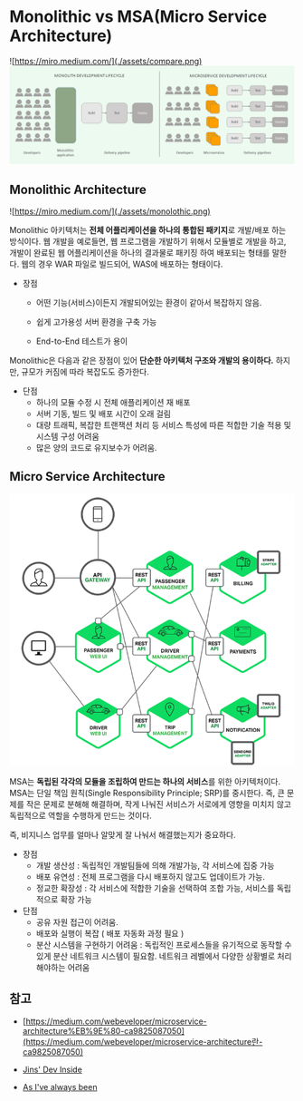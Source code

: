 # Monolithic vs MSA(Micro Service Architecture)


![https://miro.medium.com/](./assets/compare.png)
![](./assets/5645178-microservices-development-lifecycle-1.png)


## Monolithic Architecture

![https://miro.medium.com/](./assets/monolothic.png)

Monolithic 아키텍처는 **전체 어플리케이션을 하나의 통합된 패키지**로 개발/배포 하는 방식이다.
웹 개발을 예로들면, 웹 프로그램을 개발하기 위해서 모듈별로 개발을 하고, 개발이 완료된 웹 어플리케이션을 하나의 결과물로 패키징 하여 배포되는 형태를 말한다. 웹의 경우 WAR 파일로 빌드되어, WAS에 배포하는 형태이다.


- 장점

  - 어떤 기능(서비스)이든지 개발되어있는 환경이 같아서 복잡하지 않음.

  - 쉽게 고가용성 서버 환경을 구축 가능

  - End-to-End 테스트가 용이

Monolithic은 다음과 같은 장점이 있어 **단순한 아키텍처 구조와 개발의 용이하다.** 하지만, 규모가 커짐에 따라 복잡도도 증가한다.

- 단점
  - 하나의 모듈 수정 시 전체 애플리케이션 재 배포
  - 서버 기동, 빌드 및 배포 시간이 오래 걸림
  - 대량 트래픽, 복잡한 트랜잭션 처리 등 서비스 특성에 따른 적합한 기술 적용 및 시스템 구성 어려움
  - 많은 양의 코드로 유지보수가 어려움.

## Micro Service Architecture

![](./assets/msa.png)

MSA는 **독립된 각각의 모듈을 조립하여 만드는 하나의 서비스**를 위한 아키텍처이다. MSA는 단일 책임 원칙(Single Responsibility Principle; SRP)를 중시한다. 즉, 큰 문제를 작은 문제로 분해해 해결하며, 작게 나눠진 서비스가 서로에게 영향을 미치지 않고 독립적으로 역할을 수행하게 만드는 것이다.

즉, 비지니스 업무를 얼마나 알맞게 잘 나눠서 해결했는지가 중요하다.

- 장점
  - 개발 생산성 : 독립적인 개발팀들에 의해 개발가능, 각 서비스에 집중 가능
  - 배포 유연성 : 전체 프로그램을 다시 배포하지 않고도 업데이트가 가능.
  - 정교한 확장성 : 각 서비스에 적합한 기술을 선택하여 조합 가능, 서비스를 독립적으로 확장 가능
- 단점
  - 공유 자원 접근이 어려움. 
  - 배포와 실행이 복잡 ( 배포 자동화 과정 필요 )
  - 분산 시스템을 구현하기 어려움 : 독립적인 프로세스들을 유기적으로 동작할 수 있게 분산 네트워크 시스템이 필요함. 네트워크 레벨에서 다양한 상황별로 처리해야하는 어려움

## 참고

- [https://medium.com/webeveloper/microservice-architecture%EB%9E%80-ca9825087050](https://medium.com/webeveloper/microservice-architecture란-ca9825087050)

- [Jins' Dev Inside](https://jins-dev.tistory.com/entry/MicroService란-마이크로-서비스-아키텍처에-대하여?category=760149)
- [As I've always been](https://neos518.tistory.com/100 )

